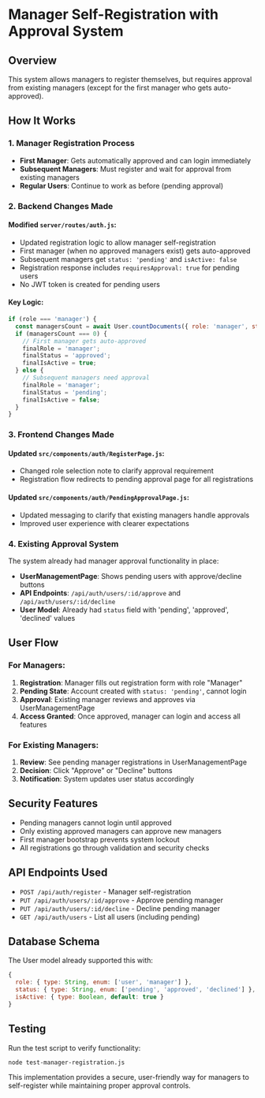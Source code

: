 # Manager Self-Registration with Approval System

## Overview
This system allows managers to register themselves, but requires approval from existing managers (except for the first manager who gets auto-approved).

## How It Works

### 1. Manager Registration Process
- **First Manager**: Gets automatically approved and can login immediately
- **Subsequent Managers**: Must register and wait for approval from existing managers
- **Regular Users**: Continue to work as before (pending approval)

### 2. Backend Changes Made

#### Modified `server/routes/auth.js`:
- Updated registration logic to allow manager self-registration
- First manager (when no approved managers exist) gets auto-approved
- Subsequent managers get `status: 'pending'` and `isActive: false`
- Registration response includes `requiresApproval: true` for pending users
- No JWT token is created for pending users

#### Key Logic:
```javascript
if (role === 'manager') {
  const managersCount = await User.countDocuments({ role: 'manager', status: 'approved' });
  if (managersCount === 0) {
    // First manager gets auto-approved
    finalRole = 'manager';
    finalStatus = 'approved';
    finalIsActive = true;
  } else {
    // Subsequent managers need approval
    finalRole = 'manager';
    finalStatus = 'pending';
    finalIsActive = false;
  }
}
```

### 3. Frontend Changes Made

#### Updated `src/components/auth/RegisterPage.js`:
- Changed role selection note to clarify approval requirement
- Registration flow redirects to pending approval page for all registrations

#### Updated `src/components/auth/PendingApprovalPage.js`:
- Updated messaging to clarify that existing managers handle approvals
- Improved user experience with clearer expectations

### 4. Existing Approval System
The system already had manager approval functionality in place:
- **UserManagementPage**: Shows pending users with approve/decline buttons
- **API Endpoints**: `/api/auth/users/:id/approve` and `/api/auth/users/:id/decline`
- **User Model**: Already had `status` field with 'pending', 'approved', 'declined' values

## User Flow

### For Managers:
1. **Registration**: Manager fills out registration form with role "Manager"
2. **Pending State**: Account created with `status: 'pending'`, cannot login
3. **Approval**: Existing manager reviews and approves via UserManagementPage
4. **Access Granted**: Once approved, manager can login and access all features

### For Existing Managers:
1. **Review**: See pending manager registrations in UserManagementPage
2. **Decision**: Click "Approve" or "Decline" buttons
3. **Notification**: System updates user status accordingly

## Security Features
- Pending managers cannot login until approved
- Only existing approved managers can approve new managers
- First manager bootstrap prevents system lockout
- All registrations go through validation and security checks

## API Endpoints Used
- `POST /api/auth/register` - Manager self-registration
- `PUT /api/auth/users/:id/approve` - Approve pending manager
- `PUT /api/auth/users/:id/decline` - Decline pending manager
- `GET /api/auth/users` - List all users (including pending)

## Database Schema
The User model already supported this with:
```javascript
{
  role: { type: String, enum: ['user', 'manager'] },
  status: { type: String, enum: ['pending', 'approved', 'declined'] },
  isActive: { type: Boolean, default: true }
}
```

## Testing
Run the test script to verify functionality:
```bash
node test-manager-registration.js
```

This implementation provides a secure, user-friendly way for managers to self-register while maintaining proper approval controls.